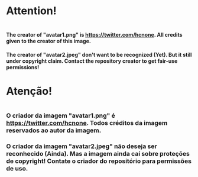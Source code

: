 <h1>Attention!<h1>

#### The creator of "avatar1.png" is https://twitter.com/hcnone. All credits given to the creator of this image.
#### The creator of "avatar2.jpeg" don't want to be recognized (Yet). But it still under copyright claim. Contact the repository creator to get fair-use permissions!

<h1>Atenção!<h1>

### O criador da imagem "avatar1.png" é https://twitter.com/hcnone. Todos créditos da imagem reservados ao autor da imagem.
### O criador da imagem "avatar2.jpeg" não deseja ser reconhecido (Ainda). Mas a imagem ainda caí sobre proteções de copyright! Contate o criador do repositório para permissões de uso.
